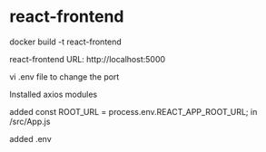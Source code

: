 # react-frontend
docker build -t react-frontend

react-frontend URL: http://localhost:5000 

vi .env file to change the port

Installed axios modules

added const ROOT_URL = process.env.REACT_APP_ROOT_URL; in /src/App.js

added .env
